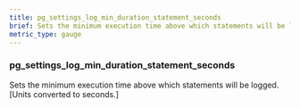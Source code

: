 ```yaml
---
title: pg_settings_log_min_duration_statement_seconds
brief: Sets the minimum execution time above which statements will be logged. [Units converted to seconds.]
metric_type: gauge
---
```

### pg_settings_log_min_duration_statement_seconds

Sets the minimum execution time above which statements will be logged. [Units converted to seconds.]